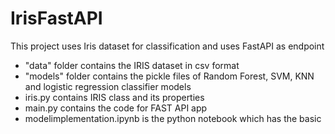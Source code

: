 # IrisFastAPI
This project uses Iris dataset for classification and uses FastAPI as endpoint

- "data" folder contains the IRIS dataset in csv format
- "models" folder contains the pickle files of Random Forest, SVM, KNN and logistic regression classifier models
- iris.py contains IRIS class and its properties
- main.py contains the code for FAST API app
- modelimplementation.ipynb is the python notebook which has the basic 

